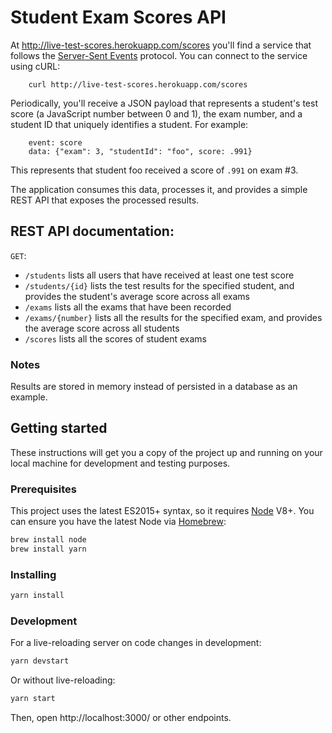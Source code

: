 # Student Exam Scores API

At http://live-test-scores.herokuapp.com/scores you'll find a service that follows the [Server-Sent Events](https://html.spec.whatwg.org/multipage/server-sent-events.html) protocol. You can connect to the service using cURL:

        curl http://live-test-scores.herokuapp.com/scores

Periodically, you'll receive a JSON payload that represents a student's test score (a JavaScript number between 0 and 1), the exam number, and a student ID that uniquely identifies a student. For example:


        event: score
        data: {"exam": 3, "studentId": "foo", score: .991}

This represents that student foo received a score of `.991` on exam #3.

The application consumes this data, processes it, and provides a simple REST API that exposes the processed results.

## REST API documentation:

`GET`:
   * `/students` lists all users that have received at least one test score
   * `/students/{id}` lists the test results for the specified student, and provides the student's average score across all exams
   * `/exams` lists all the exams that have been recorded
   * `/exams/{number}` lists all the results for the specified exam, and provides the average score across all students
   * `/scores` lists all the scores of student exams

### Notes

Results are stored in memory instead of persisted in a database as an example.

## Getting started

These instructions will get you a copy of the project up and running on your local machine for development and testing purposes.

### Prerequisites

This project uses the latest ES2015+ syntax, so it requires [Node](https://nodejs.org/) V8+. You can ensure you have the latest Node via [Homebrew](https://brew.sh/):

```sh
brew install node
brew install yarn
```

### Installing

```sh
yarn install
```

### Development

For a live-reloading server on code changes in development:
```sh
yarn devstart
```

Or without live-reloading:
```sh
yarn start
```

Then, open http://localhost:3000/ or other endpoints.

